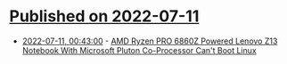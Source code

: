 # [Published on 2022-07-11](index.md)

* [2022-07-11, 00:43:00](https://soylentnews.org/article.pl?sid=22/07/10/1435216&from=rss) - [AMD Ryzen PRO 6860Z Powered Lenovo Z13 Notebook With Microsoft Pluton Co-Processor Can't Boot Linux](https://soylentnews.org/article.pl?sid=22/07/10/1435216&from=rss)
